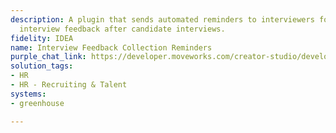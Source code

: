 ```yaml
---
description: A plugin that sends automated reminders to interviewers for submitting
  interview feedback after candidate interviews.
fidelity: IDEA
name: Interview Feedback Collection Reminders
purple_chat_link: https://developer.moveworks.com/creator-studio/developer-tools/purple-chat/?conversation=%7B%22startTimestamp%22%3A%2211%3A43+AM%22%2C%22messages%22%3A%5B%7B%22parts%22%3A%5B%7B%22richText%22%3A%22%F0%9F%94%94+%3Cb%3EReminder%3A%3C%2Fb%3E+The+interview+feedback+for+%3Cb%3EJohn+Doe%3C%2Fb%3E+%28Software+Engineer+position%29+is+due.%5Cn%5Cn%3Cb%3EInterview+Details%3A%3C%2Fb%3E%5Cn%5Cn%3Cul%3E%5Cn++%3Cli%3E%3Cb%3ERole%3A%3C%2Fb%3E+Software+Engineer%3C%2Fli%3E%5Cn++%3Cli%3E%3Cb%3EDate+%26+Time%3A%3C%2Fb%3E+Feb+20%2C+2025%2C+10%3A00+AM+%28PST%29%3C%2Fli%3E%5Cn++%3Cli%3E%3Cb%3EPlatform%3A%3C%2Fb%3E+Google+Meet%3C%2Fli%3E%5Cn%3C%2Ful%3E%5Cn%5CnWould+you+like+to+provide+feedback+on+%3Cb%3EJohn+Doe%3C%2Fb%3E+now%3F%22%7D%2C%7B%22buttons%22%3A%5B%7B%22buttonText%22%3A%22Yes%22%2C%22style%22%3A%22filled%22%7D%2C%7B%22buttonText%22%3A%22No%22%2C%22style%22%3A%22outlined%22%7D%5D%7D%5D%2C%22role%22%3A%22assistant%22%7D%2C%7B%22parts%22%3A%5B%7B%22richText%22%3A%22Yes%2C+I%E2%80%99ll+provide+feedback.%22%7D%5D%2C%22role%22%3A%22user%22%7D%2C%7B%22parts%22%3A%5B%7B%22richText%22%3A%22Please+go+ahead+and+submit+your+feedback+here.+Let+me+know+if+you+need+help+with+anything+else%21%22%7D%5D%2C%22role%22%3A%22assistant%22%7D%5D%7D
solution_tags:
- HR
- HR - Recruiting & Talent
systems:
- greenhouse

---
```

